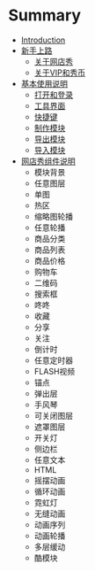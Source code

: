 # Summary

* [Introduction](README.md)
* [新手上路](chapter1.md)
  * [关于网店秀](chapter1/guan-yu-wang-dian-xiu.md)
  * [关于VIP和秀币](chapter1/guan-yu-vip-hui-yuan.md)
* [基本使用说明](ji-ben-shi-yong-fang-fa.md)
  * [打开和登录](chapter1/da-kai-he-deng-lu.md)
  * [工具界面](chapter1/gong-ju-jie-mian.md)
  * [快捷键](chapter1/kuai-jie-jian.md)
  * [制作模块](chapter1/zhi-zuo-mo-kuai.md)
  * [导出模块](chapter1/dao-chu-mo-kuai.md)
  * [导入模块](chapter1/dao-ru-mo-kuai.md)
* [网店秀组件说明](wang-dian-xiu-zu-jian-shuo-ming.md)
  * 模块背景
  * 任意图层
  * 单图
  * 热区
  * 缩略图轮播
  * 任意轮播
  * 商品分类
  * 商品列表
  * 商品价格
  * 购物车
  * 二维码
  * 搜索框
  * 咚咚
  * 收藏
  * 分享
  * 关注
  * 倒计时
  * 任意定时器
  * FLASH视频
  * 锚点
  * 弹出层
  * 手风琴
  * 可关闭图层
  * 遮罩图层
  * 开关灯
  * 侧边栏
  * 任意文本
  * HTML
  * 摇摆动画
  * 循环动画
  * 霓虹灯
  * 无缝动画
  * 动画序列
  * 动画轮播
  * 多层缓动
  * 酷模块

